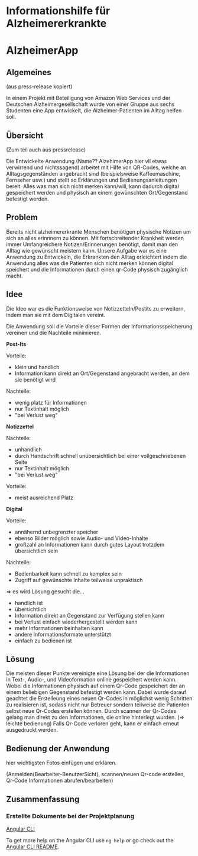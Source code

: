 # Informationshilfe für Alzheimererkrankte

# AlzheimerApp

## Algemeines
(aus press-release kopiert)

In einem Projekt mit Beteiligung von Amazon Web Services und der Deutschen Alzheimergesellschaft wurde von einer Gruppe aus sechs Studenten eine App entwickelt,
die Alzheimer-Patienten im Alltag helfen soll.

## Übersicht

(Zum teil auch aus pressrelease)

Die Entwickelte Anwendung (Name?? AlzehimerApp hier vll etwas verwirrend und nichtssagend) arbeitet mit Hilfe von QR-Codes, welche an Alltagsgegenständen angebracht sind 
(beispielsweise Kaffeemaschine, Fernseher usw.) und stellt so Erklärungen und Bedienungsanleitungen bereit. Alles was man sich nicht merken kann/will, kann dadurch digital gespeichert werden und physisch an einem gewünschten Ort/Gegenstand befestigt werden.

## Problem

Bereits nicht alzheimererkrante Menschen benötigen physische Notizen um sich an alles erinnnern zu können.
Mit fortschreitender Krankheit werden immer Umfangreichere Notizen/Erinnerungen benötigt, damit man den Alltag wie gewünscht meistern kann. 
Unsere Aufgabe war es eine Anwendung zu Entwickeln, die Erkrankten den Alltag erleichtert indem die Anwendung alles was die Patienten sich nicht merken können digital speichert und die Informationen durch einen qr-Code physisch zugänglich macht.


## Idee

Die Idee war es die Funktionsweise von Notizzetteln/Postits zu erweitern, indem man sie mit dem Digitalen vereint.

Die Anwendung soll die Vorteile dieser Formen der Informationsspeicherung vereinen und die Nachteile minimieren.

**Post-Its**
 
 Vorteile:
 + klein und handlich
 + Information kann direkt an Ort/Gegenstand angebracht werden, an dem sie benötigt wird
 

 Nachteile:
 - wenig platz für Informationen
 - nur Textinhalt möglich
 - "bei Verlust weg"

**Notizzettel**
 
Nachteile:
- unhandlich
- durch Handschrift schnell unübersichtlich bei einer vollgeschriebenen Seite
- nur Textinhalt möglich
- "bei Verlust weg"

Vorteile:
+ meist ausreichend Platz

**Digital**

Vorteile:
- annähernd unbegrenzter speicher
- ebenso Bilder möglich sowie Audio- und Video-Inhalte
- großzahl an Informationen kann durch gutes Layout trotzdem übersichtlich sein

Nachteile:
- Bedienbarkeit kann schnell zu komplex sein
- Zugriff auf gewünschte Inhalte teilweise unpraktisch


=> es wird Lösung gesucht die...

- handlich ist
- übersichtlich
- Information direkt an Gegenstand zur Verfügung stellen kann
- bei Verlust einfach wiederhergestellt werden kann
- mehr Informationen beinhalten kann
- andere Informationsformate unterstützt
- einfach zu bedienen ist

## Lösung

Die meisten dieser Punkte vereinigte eine Lösung bei der die Informationen in Text-, Audio-, und Videoformation online gespeichert werden kann. 
Wobei die Informationen physisch auf einem Qr-Code gespeichert der an einem beliebigen Gegenstand befestigt werden kann.
Dabei wurde darauf geachtet die Erstelleung eines neuen Qr-Codes in möglichst wenig Schritten zu realisieren ist, sodass nicht nur Betreuer sondern teilweise die Patienten selbst neue Qr-Codes erstellen können.
Durch scannen der Qr-Codes gelang man direkt zu den Informationen, die online hinterlegt wurden. (=> leichte bedienung)
Falls Qr-Code verloren geht, kann er einfach erneut ausgedruckt werden.

## Bedienung der Anwendung

hier wichtigsten Fotos einfügen und erklären.

(Anmelden(Bearbeiter-BenutzerSicht), scannen/neuen Qr-code erstellen, Qr-Code Informationen abrufen/bearbeiten)

## Zusammenfassung

### Erstellte Dokumente bei der Projektplanung

[Angular CLI](https://github.com/angular/angular-cli) 






To get more help on the Angular CLI use `ng help` or go check out the [Angular CLI README](https://github.com/angular/angular-cli/blob/master/README.md).
